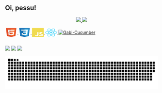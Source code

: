 ## Oi, pessu! 

<div align="center">
  <a href="https://github.com/httpscosta">
  <img height="180em" src="https://github-readme-stats.vercel.app/api?username=httpscosta&show_icons=true&theme=dark&include_all_commits=true&count_private=true"/>
  <img height="180em" src="https://github-readme-stats.vercel.app/api/top-langs/?username=httpscosta&layout=compact&langs_count=7&theme=dark"/>
</div>
  
  <div style="display: inline_block"><br>
  <img align="center" alt="Gabi-HTML" height="30" width="40" src="https://raw.githubusercontent.com/devicons/devicon/master/icons/html5/html5-original.svg">
  <img align="center" alt="Gabi-CSS" height="30" width="40" src="https://raw.githubusercontent.com/devicons/devicon/master/icons/css3/css3-original.svg">
  <img align="center" alt="Gabi-Js" height="30" width="40" src="https://raw.githubusercontent.com/devicons/devicon/master/icons/javascript/javascript-plain.svg">
  <img align="center" alt="Gabi-React" height="30" width="40" src="https://raw.githubusercontent.com/devicons/devicon/master/icons/react/react-original.svg">
   <img align="center" alt="Gabi-Cucumber" height="30" width="40" src="https://cdn.jsdelivr.net/gh/devicons/devicon/icons/cucumber/cucumber-plain.svg">
</div>
  
##
<div>
  <a href="https://instagram.com/httpscosta" target="_blank"><img src="https://img.shields.io/badge/-Instagram-%23E4405F?style=for-the-badge&logo=instagram&logoColor=white" target="_blank"></a>
  <a href = "mailto:gabrieleh.costaesilva@gmail.com"><img src="https://img.shields.io/badge/-Gmail-%23333?style=for-the-badge&logo=gmail&logoColor=red" target="_blank"></a>
  <a href="https://www.linkedin.com/in/gabriele-costa/" target="_blank"><img src="https://img.shields.io/badge/-LinkedIn-%230077B5?style=for-the-badge&logo=linkedin&logoColor=white" target="_blank"></a>   
  
  
  
  
  ![Snake animation](https://github.com/httpscosta/httpscosta/blob/output/github-contribution-grid-snake.svg)
</div>
  
  
